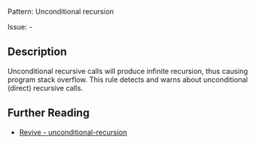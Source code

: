 Pattern: Unconditional recursion

Issue: -

## Description

Unconditional recursive calls will produce infinite recursion, thus causing program stack overflow. This rule detects and warns about unconditional (direct) recursive calls.

## Further Reading

* [Revive - unconditional-recursion](https://revive.run/r#unconditional-recursion)